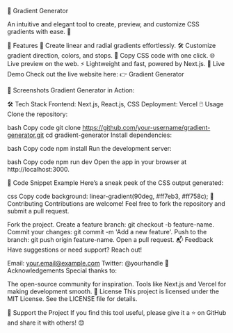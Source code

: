 🌈 Gradient Generator

An intuitive and elegant tool to create, preview, and customize CSS gradients with ease. 🚀

🌟 Features
🎨 Create linear and radial gradients effortlessly.
🛠️ Customize gradient direction, colors, and stops.
💾 Copy CSS code with one click.
🌐 Live preview on the web.
⚡ Lightweight and fast, powered by Next.js.
🚀 Live Demo
Check out the live website here:
👉 Gradient Generator

📸 Screenshots
Gradient Generator in Action:

🛠️ Tech Stack
Frontend: Next.js, React.js, CSS
Deployment: Vercel
🖱️ Usage
Clone the repository:

bash
Copy code
git clone https://github.com/your-username/gradient-generator.git
cd gradient-generator
Install dependencies:

bash
Copy code
npm install
Run the development server:

bash
Copy code
npm run dev
Open the app in your browser at http://localhost:3000.

📜 Code Snippet Example
Here’s a sneak peek of the CSS output generated:

css
Copy code
background: linear-gradient(90deg, #ff7eb3, #ff758c);
🤝 Contributing
Contributions are welcome! Feel free to fork the repository and submit a pull request.

Fork the project.
Create a feature branch: git checkout -b feature-name.
Commit your changes: git commit -m 'Add a new feature'.
Push to the branch: git push origin feature-name.
Open a pull request.
📬 Feedback
Have suggestions or need support? Reach out!

Email: your.email@example.com
Twitter: @yourhandle
💖 Acknowledgements
Special thanks to:

The open-source community for inspiration.
Tools like Next.js and Vercel for making development smooth.
📄 License
This project is licensed under the MIT License. See the LICENSE file for details.

📢 Support the Project
If you find this tool useful, please give it a ⭐ on GitHub and share it with others! 😊
